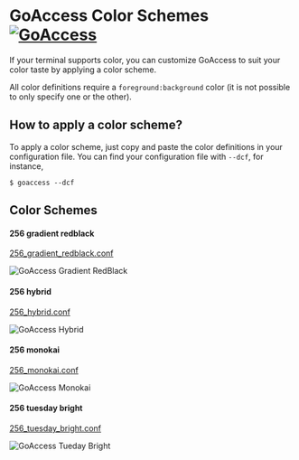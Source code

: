 GoAccess Color Schemes [![GoAccess](https://goaccess.io/badge?schemes)](http://goaccess.io)
========

If your terminal supports color, you can customize GoAccess to suit your color
taste by applying a color scheme.

All color definitions require a `foreground:background` color (it is not possible
to only specify one or the other).

## How to apply a color scheme? ##
To apply a color scheme, just copy and paste the color definitions in your
configuration file. You can find your configuration file with `--dcf`, for
instance,

    $ goaccess --dcf

## Color Schemes ##

#### 256 gradient redblack ####
[256_gradient_redblack.conf](https://github.com/allinurl/goaccess-colors/blob/master/colors/256_gradient_redblack.conf)

![GoAccess Gradient RedBlack](https://goaccess.io/colors/256_gradient_redblack.png?20160514)

#### 256 hybrid ####
[256_hybrid.conf](https://github.com/allinurl/goaccess-colors/blob/master/colors/256_hybrid.conf)

![GoAccess Hybrid](https://goaccess.io/colors/256_hybrid.png?20160514)

#### 256 monokai ####
[256_monokai.conf](https://github.com/allinurl/goaccess-colors/colors/256_monokai.conf)

![GoAccess Monokai](https://goaccess.io/colors/256_monokai.png?20160514)

#### 256 tuesday bright ####
[256_tuesday_bright.conf](https://github.com/allinurl/goaccess-colors/colors/256_tuesday_bright.conf)

![GoAccess Tueday Bright](https://goaccess.io/colors/256_tuesday_bright.png?20160514)
